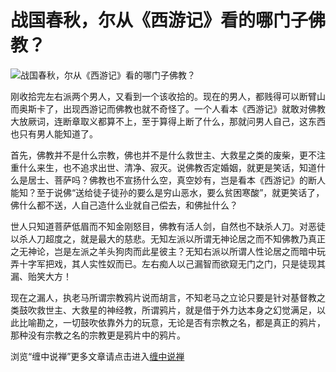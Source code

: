 战国春秋，尔从《西游记》看的哪门子佛教？
====








![战国春秋，尔从《西游记》看的哪门子佛教？](http://simg.sinajs.cn/blog7style/images/common/sg_trans.gif)

















刚收拾完左右派两个男人，又看到一个该收拾的。现在的男人，都贱得可以断臂山而奥斯卡了，出现西游记而佛教也就不奇怪了。一个人看本《西游记》就敢对佛教大放厥词，连断章取义都算不上，至于算得上断了什么，那就问男人自己，这东西也只有男人能知道了。





首先，佛教并不是什么宗教，佛也并不是什么救世主、大救星之类的废柴，更不注重什么来生，也不追求出世、清净、寂灭。说佛教否定婚姻，就更是笑话，知道什么是居士、菩萨吗？佛教也不宣扬什么空，真空妙有，岂是看本《西游记》的断人能知？至于说佛“送给徒子徒孙的要么是穷山恶水，要么贫困寒酸”，就更笑话了，佛什么都不送，人自己造什么业就自己偿去，和佛扯什么？







世人只知道菩萨低眉而不知金刚怒目，佛教有活人剑，自然也不缺杀人刀。对恶徒以杀人刀超度之，就是最大的慈悲。无知左派以所谓无神论居之而不知佛教乃真正之无神论，岂是左派之羊头狗肉而此星彼主？无知右派以所谓人性论居之而暗中玩弄十字军把戏，其人实性奴而已。左右痴人以己漏智而欲窥无门之门，只是徒现其漏、贻笑大方！







现在之漏人，执老马所谓宗教鸦片说而胡言，不知老马之立论只要是针对基督教之类鼓吹救世主、大救星的神经教，所谓鸦片，就是借于外力达本身之幻觉满足，以此比喻勘之，一切鼓吹依靠外力的玩意，无论是否有宗教之名，都是真正的鸦片，那种没有宗教之名的宗教更是鸦片中的鸦片。













浏览“缠中说禅”更多文章请点击进入[缠中说禅](http://blog.sina.com.cn/m/chzhshch)






